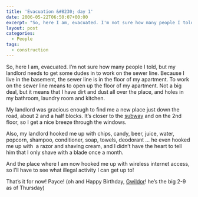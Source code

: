 ```yaml
---
title: 'Evacuation &#8230; day 1'
date: 2006-05-22T06:50:07+00:00
excerpt: "So, here I am, evacuated. I'm not sure how many people I told, but landlord needs to get some dudes in to work on the"
layout: post
categories:
  - People
tags:
  - construction
---
```

So, here I am, evacuated. I&#8217;m not sure how many people I told, but my landlord needs to get some dudes in to work on the sewer line. Because I live in the basement, the sewer line is in the floor of my apartment. To work on the sewer line means to open up the floor of my apartment. Not a big deal, but it means that I have dirt and dust all over the place, and holes in my bathroom, laundry room and kitchen.

My landlord was gracious enough to find me a new place just down the road, about 2 and a half blocks. It&#8217;s closer to the [subway](http://www.ttc.ca/) and on the 2nd floor, so I get a nice breeze through the windows.

Also, my landlord hooked me up with chips, candy, beer, juice, water, popcorn, shampoo, conditioner, soap, towels, deodorant &#8230; he even hooked me up with  a razor and shaving cream, and I didn&#8217;t have the heart to tell him that I only shave with a blade once a month.

And the place where I am now hooked me up with wireless internet access, so I&#8217;ll have to see what illegal activity I can get up to!

That&#8217;s it for now! Payce! (oh and Happy Birthday, [Gwildor](http://gwild0r.tumblr.com/)! he&#8217;s the big 2-9 as of Thursday)